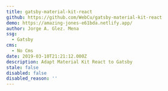 ```yaml
---
title: gatsby-material-kit-react
github: https://github.com/WebCu/gatsby-material-kit-react
demo: https://amazing-jones-e61bda.netlify.app/
author: Jorge A. Glez. Mena
ssg:
  - Gatsby
cms:
  - No Cms
date: 2019-03-10T21:21:12.000Z
description: Adapt Material Kit React to Gatsby
stale: false
disabled: false
disabled_reason: ''
---
```

